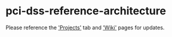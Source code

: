 # pci-dss-reference-architecture

Please reference the ['Projects'](https://github.com/scottnorton-io/pci-dss-reference-architecture/projects) tab and ['Wiki'](https://github.com/scottnorton-io/pci-dss-reference-architecture/wiki) pages for updates.

